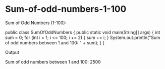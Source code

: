 # Sum-of-odd-numbers-1-100
Sum of Odd Numbers (1-100):

public class SumOfOddNumbers {
    public static void main(String[] args) {
        int sum = 0;
        for (int i = 1; i <= 100; i += 2) {
            sum += i;
        }
        System.out.println("Sum of odd numbers between 1 and 100: " + sum);
    }
}

Output

Sum of odd numbers between 1 and 100: 2500
